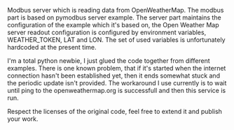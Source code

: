 Modbus server which is reading data from OpenWeatherMap.
The modbus part is based on pymodbus server example.
The server part maintains the configuration of the example which it's based on, the Open Weather Map server readout configuration is configured by environment variables, WEATHER_TOKEN, LAT and LON. The set of used variables is unfortunately hardcoded at the present time.

I'm a total python newbie, I just glued the code together from different examples.
There is one known problem, that if it's started when the internet connection hasn't been established yet, then it ends somewhat stuck and the periodic update isn't provided.
The workaround I use currently is to wait until ping to the openweathermap.org is successfull and then this service is run.

Respect the licenses of the original code, feel free to extend it and publish your work.
